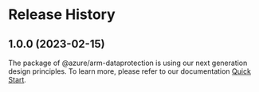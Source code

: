 # Release History
    
## 1.0.0 (2023-02-15)

The package of @azure/arm-dataprotection is using our next generation design principles. To learn more, please refer to our documentation [Quick Start](https://aka.ms/js-track2-quickstart).
